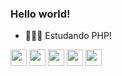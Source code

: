 ### Hello world!

- 🧑🏽‍💻 Estudando PHP!

<!--
**JoaoVictor0/JoaoVictor0** is a ✨ _special_ ✨ repository because its `README.md` (this file) appears on your GitHub profile.

Here are some ideas to get you started:

- 🔭 I’m currently working on ...
- 🌱 I’m currently learning ...
- 👯 I’m looking to collaborate on ...
- 🤔 I’m looking for help with ...
- 💬 Ask me about ...
- 📫 How to reach me: ...
- 😄 Pronouns: ...
- ⚡ Fun fact: ...
-->
<div style="display:inline-block">
   <img src="https://cdn.jsdelivr.net/gh/devicons/devicon/icons/css3/css3-original.svg" width="26px" height="26px"/>  
   <img src="https://cdn.jsdelivr.net/gh/devicons/devicon/icons/html5/html5-original.svg" width="26px" height="26px"/>
   <img src="https://cdn.jsdelivr.net/gh/devicons/devicon/icons/javascript/javascript-original.svg" width="26px" height="26px"/>
   <img src="https://cdn.jsdelivr.net/gh/devicons/devicon/icons/php/php-original.svg" width="26px" height="26px"/>
   <img src="https://cdn.jsdelivr.net/gh/devicons/devicon/icons/linux/linux-original.svg" width="26px" height="26px"/>
</div>
